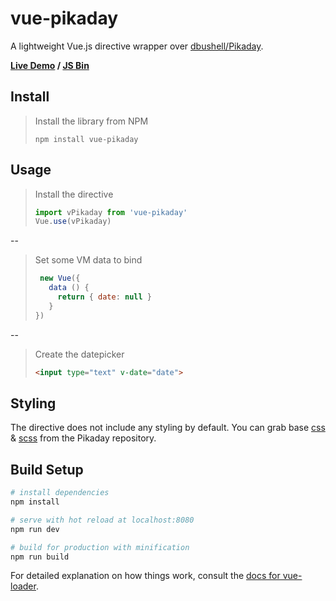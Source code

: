 # vue-pikaday

A lightweight Vue.js directive wrapper over [dbushell/Pikaday](https://github.com/dbushell/Pikaday).

**[Live Demo](https://sagalbot.github.io/vue-pikaday) / [JS Bin](http://jsbin.com/ziwido/edit?html,js,output)**

## Install
>Install the library from NPM
>```
>npm install vue-pikaday
>```

## Usage
>Install the directive
>```js
>import vPikaday from 'vue-pikaday'
>Vue.use(vPikaday)
>```
--
> Set some VM data to bind
> ```js
>  new Vue({
>    data () {
>      return { date: null }
>    }
> })
> ```
--
> Create the datepicker
> ```html
> <input type="text" v-date="date">
> ```

## Styling

The directive does not include any styling by default. You can grab base [css](https://raw.githubusercontent.com/dbushell/Pikaday/master/css/pikaday.css) & [scss](https://raw.githubusercontent.com/dbushell/Pikaday/master/scss/pikaday.scss) from the Pikaday repository.

## Build Setup

``` bash
# install dependencies
npm install

# serve with hot reload at localhost:8080
npm run dev

# build for production with minification
npm run build
```

For detailed explanation on how things work, consult the [docs for vue-loader](http://vuejs.github.io/vue-loader).
